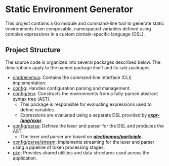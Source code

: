 # Static Environment Generator

This project contains a Go module and command-line tool to generate static environments
from composable, namespaced variables defined using complex expressions
in a custom domain-specific language (DSL).

## Project Structure

The source code is organized into several packages described below.
The descriptions apply to the named package itself and its sub-packages.

- [cmd/envmux](/cmd/envmux): Contains the command-line interface (CLI) implementation.
- [config](/config): Handles configuration parsing and management.
- [config/env](/config/env): Constructs the environments from a fully-parsed abstract syntax tree (AST).
  - This package is responsible for evaluating expressions used to define variables.
  - Expressions are evaluated using a separate DSL provided by [**_expr-lang/expr_**](https://github.com/expr-lang/expr).
- [config/parse](/config/parse): Defines the lexer and parser for the DSL and produces the AST.
  - The lexer and parser are based on [**_alecthomas/participle_**](https://github.com/alecthomas/participle).
- [config/parse/stream](/config/parse/stream): Implements streaming for the lexer and parser using a pipeline of token processing stages.
- [pkg](/pkg): Provides shared utilities and data structures used across the application.
